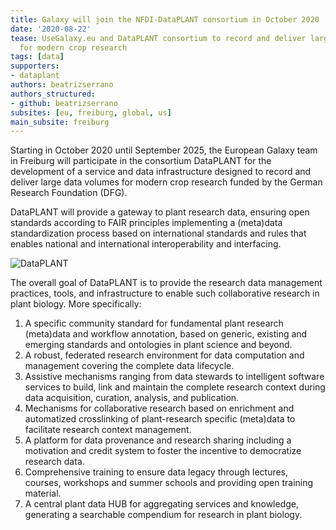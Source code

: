 ```yaml
---
title: Galaxy will join the NFDI-DataPLANT consortium in October 2020
date: '2020-08-22'
tease: UseGalaxy.eu and DataPLANT consortium to record and deliver large data volumes
  for modern crop research
tags: [data]
supporters:
- dataplant
authors: beatrizserrano
authors_structured:
- github: beatrizserrano
subsites: [eu, freiburg, global, us]
main_subsite: freiburg
---
```


Starting in October 2020 until September 2025, the European Galaxy team in Freiburg will participate in the consortium DataPLANT for
the development of a service and data infrastructure designed to record and deliver large data volumes for modern crop research funded by the German Research Foundation (DFG).

DataPLANT will provide a gateway to plant research data, ensuring open standards according to FAIR principles implementing a
(meta)data standardization process based on international standards and rules that enables national and international interoperability and interfacing.

![DataPLANT](/assets/media/2020-08-22-dataPLANT.jpg)

The overall goal of DataPLANT is to provide the research data management practices, tools, and infrastructure to enable such
collaborative research in plant biology. More specifically:

1. A specific community standard for fundamental plant research (meta)data and workflow annotation, based on generic, existing and emerging standards and ontologies in plant science and beyond.
2. A robust, federated research environment for data computation and management covering the complete data lifecycle.
3. Assistive mechanisms ranging from data stewards to intelligent software services to build, link and maintain the complete research context during data acquisition, curation, analysis, and publication.
4. Mechanisms for collaborative research based on enrichment and automatized crosslinking of plant-research specific (meta)data to facilitate research context management.
5. A platform for data provenance and research sharing including a motivation and credit system to foster the incentive to democratize research data.
6. Comprehensive training to ensure data legacy through lectures, courses, workshops and summer schools and providing open training material.
7. A central plant data HUB for aggregating services and knowledge, generating a searchable compendium for research in plant biology.

